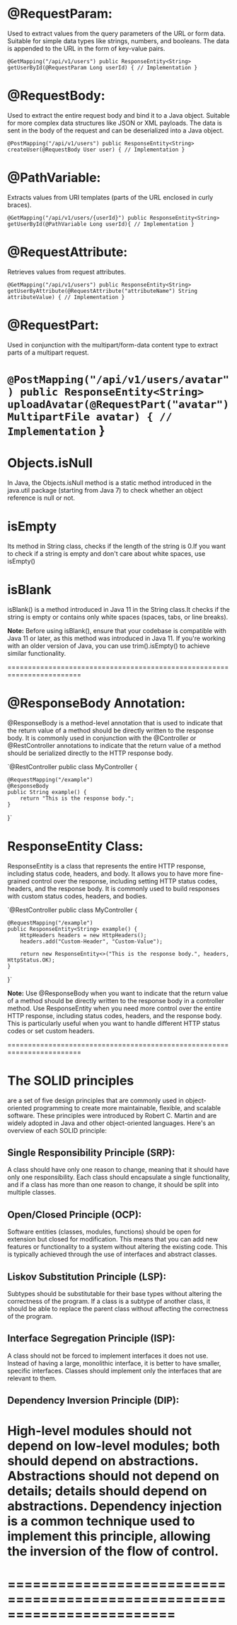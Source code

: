 # @RequestParam:
Used to extract values from the query parameters of the URL or form data.
Suitable for simple data types like strings, numbers, and booleans.
The data is appended to the URL in the form of key-value pairs.

`@GetMapping("/api/v1/users")
public ResponseEntity<String> getUserById(@RequestParam Long userId) {
// Implementation
}`

# @RequestBody:
Used to extract the entire request body and bind it to a Java object.
Suitable for more complex data structures like JSON or XML payloads.
The data is sent in the body of the request and can be deserialized into a Java object.

`@PostMapping("/api/v1/users")
public ResponseEntity<String> createUser(@RequestBody User user) {
// Implementation
}`

# @PathVariable:
Extracts values from URI templates (parts of the URL enclosed in curly braces).

`@GetMapping("/api/v1/users/{userId}")
public ResponseEntity<String> getUserById(@PathVariable Long userId){
// Implementation
}`

# @RequestAttribute:
Retrieves values from request attributes.

`@GetMapping("/api/v1/users")
public ResponseEntity<String> getUserByAttribute(@RequestAttribute("attributeName") String attributeValue) {
// Implementation
}`

# @RequestPart:
Used in conjunction with the multipart/form-data content type to extract parts of a multipart request.

`@PostMapping("/api/v1/users/avatar")
public ResponseEntity<String> uploadAvatar(@RequestPart("avatar") MultipartFile avatar) {
// Implementation`
}
=======================================================================
# Objects.isNull
In Java, the Objects.isNull method is a static method introduced in the java.util package (starting from Java 7) to check whether an object reference is null or not. 
# isEmpty
Its method in String class, checks if the length of the string is 0.If you want to check if a string is empty and don't care about white spaces, use isEmpty()
# isBlank
isBlank() is a method introduced in Java 11 in the String class.It checks if the string is empty or contains only white spaces (spaces, tabs, or line breaks).

**Note:** Before using isBlank(), ensure that your codebase is compatible with Java 11 or later, as this method was introduced in Java 11. If you're working with an older version of Java, you can use trim().isEmpty() to achieve similar functionality.

========================================================================

# @ResponseBody Annotation:

@ResponseBody is a method-level annotation that is used to indicate that the return value of a method should be directly written to the response body.
It is commonly used in conjunction with the @Controller or @RestController annotations to indicate that the return value of a method should be serialized directly to the HTTP response body.

`@RestController
public class MyController {

    @RequestMapping("/example")
    @ResponseBody
    public String example() {
        return "This is the response body.";
    }
}`

# ResponseEntity Class:

ResponseEntity is a class that represents the entire HTTP response, including status code, headers, and body.
It allows you to have more fine-grained control over the response, including setting HTTP status codes, headers, and the response body.
It is commonly used to build responses with custom status codes, headers, and bodies.

`@RestController
public class MyController {

    @RequestMapping("/example")
    public ResponseEntity<String> example() {
        HttpHeaders headers = new HttpHeaders();
        headers.add("Custom-Header", "Custom-Value");

        return new ResponseEntity<>("This is the response body.", headers, HttpStatus.OK);
    }
}`

**Note:**
Use @ResponseBody when you want to indicate that the return value of a method should be directly written to the response body in a controller method.
Use ResponseEntity when you need more control over the entire HTTP response, including status codes, headers, and the response body. This is particularly useful when you want to handle different HTTP status codes or set custom headers.

========================================================================
# The SOLID principles 
are a set of five design principles that are commonly used in object-oriented programming to create more maintainable, flexible, and scalable software. These principles were introduced by Robert C. Martin and are widely adopted in Java and other object-oriented languages. Here's an overview of each SOLID principle:
## Single Responsibility Principle (SRP):
A class should have only one reason to change, meaning that it should have only one responsibility.
Each class should encapsulate a single functionality, and if a class has more than one reason to change, it should be split into multiple classes.
## Open/Closed Principle (OCP):
Software entities (classes, modules, functions) should be open for extension but closed for modification.
This means that you can add new features or functionality to a system without altering the existing code. This is typically achieved through the use of interfaces and abstract classes.
## Liskov Substitution Principle (LSP):
Subtypes should be substitutable for their base types without altering the correctness of the program.
If a class is a subtype of another class, it should be able to replace the parent class without affecting the correctness of the program.
## Interface Segregation Principle (ISP):
A class should not be forced to implement interfaces it does not use.
Instead of having a large, monolithic interface, it is better to have smaller, specific interfaces. Classes should implement only the interfaces that are relevant to them.
## Dependency Inversion Principle (DIP):
High-level modules should not depend on low-level modules; both should depend on abstractions.
Abstractions should not depend on details; details should depend on abstractions.
Dependency injection is a common technique used to implement this principle, allowing the inversion of the flow of control.
========================================================================
========================================================================
========================================================================